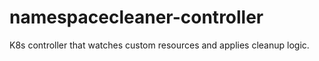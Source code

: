 # namespacecleaner-controller
K8s controller that watches custom resources and applies cleanup logic.

